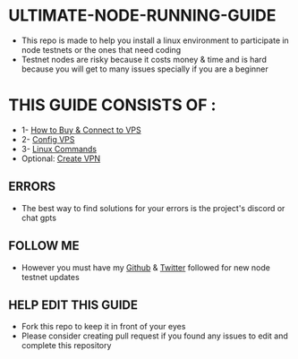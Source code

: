 # ULTIMATE-NODE-RUNNING-GUIDE
* This repo is made to help you install a linux environment to participate in node testnets or the ones that need coding
* Testnet nodes are risky because it costs money & time and is hard because you will get to many issues specially if you are a beginner

# THIS GUIDE CONSISTS OF :
* 1- [How to Buy & Connect to VPS]()
* 2- [Config VPS]()
* 3- [Linux Commands]()
* Optional: [Create VPN]()

## ERRORS
* The best way to find solutions for your errors is the project's discord or chat gpts

## FOLLOW ME
* However you must have my [Github]() & [Twitter]() followed for new node testnet updates

## HELP EDIT THIS GUIDE
* Fork this repo to keep it in front of your eyes
* Please consider creating pull request if you found any issues to edit and complete this repository
